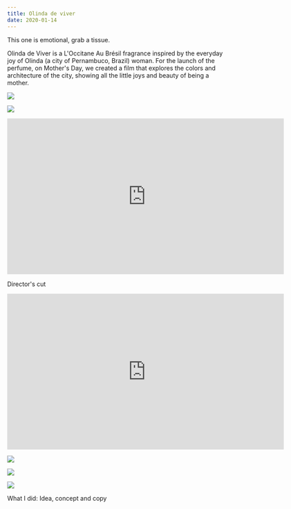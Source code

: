 ```yaml
---
title: Olinda de viver
date: 2020-01-14
---
```

<div class="post-container">
  <div class="text-idea">
This one is emotional, grab a tissue.

Olinda de Viver is a L'Occitane Au Brésil fragrance inspired by the everyday joy of Olinda (a city of Pernambuco, Brazil) woman. For the launch of the perfume, on Mother's Day, we created a film that explores the colors and architecture of the city, showing all the little joys and beauty of being a mother.

  </div>

  <div class="img-idea">

![](https://ucarecdn.com/4cd4b5c1-212c-464b-a9ba-a16897378348/-/crop/1560x2202/60,0/-/preview/)

![](https://ucarecdn.com/7a9d390c-026e-4e6d-875b-f1e701ea1ae3/)

</div>
 </div>

<iframe src="https://player.vimeo.com/video/267871573?title=0&byline=0&portrait=0" width="640" height="360" frameborder="0" allow="autoplay; fullscreen" allowfullscreen></iframe>

Director's  cut

<iframe src="https://player.vimeo.com/video/283813789?title=0&byline=0&portrait=0" width="640" height="360" frameborder="0" allow="autoplay; fullscreen" allowfullscreen></iframe>

![](https://ucarecdn.com/e601724e-7aff-4b15-91a3-6a8de62f576e/)

![](https://ucarecdn.com/eac7b8eb-a90b-4bad-b1ae-3a2d0d73c6b9/)

![](https://ucarecdn.com/f13a3186-c41b-49bd-a324-6d51cc3dcf06/)

What I did: Idea, concept and copy